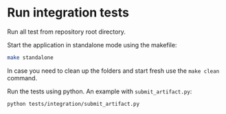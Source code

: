 # Run integration tests

Run all test from repository root directory.

Start the application in standalone mode using the makefile:

```bash
make standalone
```

In case you need to clean up the folders and start fresh use the `make clean` command.

Run the tests using python. An example with `submit_artifact.py`:

```bash
python tests/integration/submit_artifact.py
```
